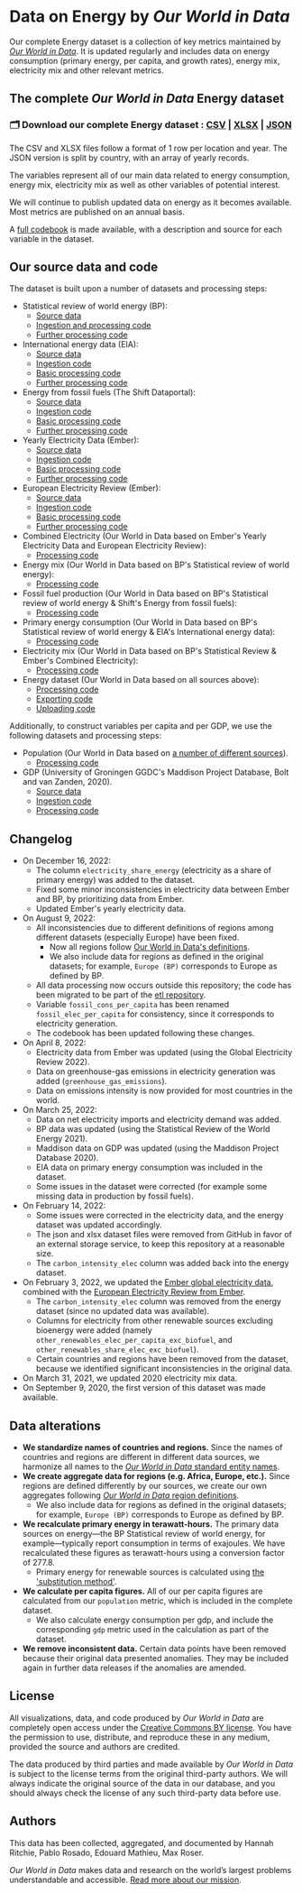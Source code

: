 # Data on Energy by *Our World in Data*

Our complete Energy dataset is a collection of key metrics maintained by [*Our World in Data*](https://ourworldindata.org/energy). It is updated regularly and includes data on energy consumption (primary energy, per capita, and growth rates), energy mix, electricity mix and other relevant metrics.

## The complete *Our World in Data* Energy dataset

### 🗂️ Download our complete Energy dataset : [CSV](https://nyc3.digitaloceanspaces.com/owid-public/data/energy/owid-energy-data.csv) | [XLSX](https://nyc3.digitaloceanspaces.com/owid-public/data/energy/owid-energy-data.xlsx) | [JSON](https://nyc3.digitaloceanspaces.com/owid-public/data/energy/owid-energy-data.json)

The CSV and XLSX files follow a format of 1 row per location and year. The JSON version is split by country, with an array of yearly records.

The variables represent all of our main data related to energy consumption, energy mix, electricity mix as well as other variables of potential interest.

We will continue to publish updated data on energy as it becomes available. Most metrics are published on an annual basis.

A [full codebook](https://github.com/owid/energy-data/blob/master/owid-energy-codebook.csv) is made available, with a description and source for each variable in the dataset.

## Our source data and code

The dataset is built upon a number of datasets and processing steps:
- Statistical review of world energy (BP):
  - [Source data](https://www.bp.com/en/global/corporate/energy-economics/statistical-review-of-world-energy.html)
  - [Ingestion and processing code](https://github.com/owid/importers/tree/master/bp_statreview)
  - [Further processing code](https://github.com/owid/etl/blob/master/etl/steps/data/garden/bp/2022-07-14/statistical_review.py)
- International energy data (EIA):
  - [Source data](https://www.eia.gov/opendata/bulkfiles.php)
  - [Ingestion code](https://github.com/owid/walden/blob/master/ingests/eia_international_energy_data.py)
  - [Basic processing code](https://github.com/owid/etl/blob/master/etl/steps/data/meadow/eia/2022-07-27/energy_consumption.py)
  - [Further processing code](https://github.com/owid/etl/blob/master/etl/steps/data/garden/eia/2022-07-27/energy_consumption.py)
- Energy from fossil fuels (The Shift Dataportal):
  - [Source data](https://www.theshiftdataportal.org/energy)
  - [Ingestion code](https://github.com/owid/walden/blob/master/ingests/shift.py)
  - [Basic processing code](https://github.com/owid/etl/blob/master/etl/steps/data/meadow/shift/2022-07-18/fossil_fuel_production.py)
  - [Further processing code](https://github.com/owid/etl/blob/master/etl/steps/data/garden/shift/2022-07-18/fossil_fuel_production.py)
- Yearly Electricity Data (Ember):
  - [Source data](https://ember-climate.org/data-catalogue/yearly-electricity-data/)
  - [Ingestion code](https://github.com/owid/etl/blob/master/snapshots/ember/2022-12-13/yearly_electricity.py)
  - [Basic processing code](https://github.com/owid/etl/blob/master/etl/steps/data/meadow/ember/2022-12-13/yearly_electricity.py)
  - [Further processing code](https://github.com/owid/etl/blob/master/etl/steps/data/garden/ember/2022-12-13/yearly_electricity.py)
- European Electricity Review (Ember):
  - [Source data](https://ember-climate.org/insights/research/european-electricity-review-2022/)
  - [Ingestion code](https://github.com/owid/walden/blob/master/owid/walden/index/ember/2022-02-01/european_electricity_review.json)
  - [Basic processing code](https://github.com/owid/etl/blob/master/etl/steps/data/meadow/ember/2022-08-01/european_electricity_review.py)
  - [Further processing code](https://github.com/owid/etl/blob/master/etl/steps/data/garden/ember/2022-08-01/european_electricity_review.py)
- Combined Electricity (Our World in Data based on Ember's Yearly Electricity Data and European Electricity Review):
  - [Processing code](https://github.com/owid/etl/blob/master/etl/steps/data/garden/ember/2022-12-13/combined_electricity.py)
- Energy mix (Our World in Data based on BP's Statistical review of world energy):
  - [Processing code](https://github.com/owid/etl/blob/master/etl/steps/data/garden/bp/2022-07-14/energy_mix.py)
- Fossil fuel production (Our World in Data based on BP's Statistical review of world energy & Shift's Energy from fossil fuels):
  - [Processing code](https://github.com/owid/etl/blob/master/etl/steps/data/garden/energy/2022-07-20/fossil_fuel_production.py)
- Primary energy consumption (Our World in Data based on BP's Statistical review of world energy & EIA's International energy data):
  - [Processing code](https://github.com/owid/etl/blob/master/etl/steps/data/garden/energy/2022-07-29/primary_energy_consumption.py)
- Electricity mix (Our World in Data based on BP's Statistical Review & Ember's Combined Electricity):
  - [Processing code](https://github.com/owid/etl/blob/master/etl/steps/data/garden/energy/2022-12-13/electricity_mix.py)
- Energy dataset (Our World in Data based on all sources above):
  - [Processing code](https://github.com/owid/etl/blob/master/etl/steps/data/garden/energy/2022-12-13/owid_energy.py)
  - [Exporting code](https://github.com/owid/energy-data/blob/master/scripts/make_dataset.py)
  - [Uploading code](https://github.com/owid/energy-data/blob/master/scripts/upload_datasets_to_s3.py)

Additionally, to construct variables per capita and per GDP, we use the following datasets and processing steps:
- Population (Our World in Data based on [a number of different sources](https://ourworldindata.org/population-sources)).
  - [Processing code](https://github.com/owid/etl/blob/master/etl/steps/data/garden/owid/latest/key_indicators/table_population.py)
- GDP (University of Groningen GGDC's Maddison Project Database, Bolt and van Zanden, 2020).
  - [Source data](https://www.rug.nl/ggdc/historicaldevelopment/maddison/releases/maddison-project-database-2020)
  - [Ingestion code](https://github.com/owid/walden/blob/master/ingests/ggdc_maddison.py)
  - [Processing code](https://github.com/owid/etl/blob/master/etl/steps/data/garden/ggdc/2020-10-01/ggdc_maddison.py)

## Changelog

- On December 16, 2022:
  - The column `electricity_share_energy` (electricity as a share of primary energy) was added to the dataset.
  - Fixed some minor inconsistencies in electricity data between Ember and BP, by prioritizing data from Ember.
  - Updated Ember's yearly electricity data.
- On August 9, 2022:
  - All inconsistencies due to different definitions of regions among different datasets (especially Europe) have been fixed.
    - Now all regions follow [Our World in Data's definitions](https://ourworldindata.org/world-region-map-definitions).
    - We also include data for regions as defined in the original datasets; for example, `Europe (BP)` corresponds to Europe as defined by BP.
  - All data processing now occurs outside this repository; the code has been migrated to be part of the [etl repository](https://github.com/owid/etl).
  - Variable `fossil_cons_per_capita` has been renamed `fossil_elec_per_capita` for consistency, since it corresponds to electricity generation.
  - The codebook has been updated following these changes.
- On April 8, 2022:
  - Electricity data from Ember was updated (using the Global Electricity Review 2022).
  - Data on greenhouse-gas emissions in electricity generation was added (`greenhouse_gas_emissions`).
  - Data on emissions intensity is now provided for most countries in the world.
- On March 25, 2022:
  - Data on net electricity imports and electricity demand was added.
  - BP data was updated (using the Statistical Review of the World Energy 2021).
  - Maddison data on GDP was updated (using the Maddison Project Database 2020).
  - EIA data on primary energy consumption was included in the dataset.
  - Some issues in the dataset were corrected (for example some missing data in production by fossil fuels).
- On February 14, 2022:
  - Some issues were corrected in the electricity data, and the energy dataset was updated accordingly.
  - The json and xlsx dataset files were removed from GitHub in favor of an external storage service, to keep this repository at a reasonable size.
  - The `carbon_intensity_elec` column was added back into the energy dataset.
- On February 3, 2022, we updated the [Ember global electricity data](https://ember-climate.org/data/global-electricity/), combined with the [European Electricity Review from Ember](https://ember-climate.org/project/european-electricity-review-2022/).
  - The `carbon_intensity_elec` column was removed from the energy dataset (since no updated data was available).
  - Columns for electricity from other renewable sources excluding bioenergy were added (namely `other_renewables_elec_per_capita_exc_biofuel`, and `other_renewables_share_elec_exc_biofuel`).
  - Certain countries and regions have been removed from the dataset, because we identified significant inconsistencies in the original data.
- On March 31, 2021, we updated 2020 electricity mix data.
- On September 9, 2020, the first version of this dataset was made available.

## Data alterations

- **We standardize names of countries and regions.** Since the names of countries and regions are different in different data sources, we harmonize all names to the [*Our World in Data* standard entity names](https://ourworldindata.org/world-region-map-definitions).
- **We create aggregate data for regions (e.g. Africa, Europe, etc.).** Since regions are defined differently by our sources, we create our own aggregates following [*Our World in Data* region definitions](https://ourworldindata.org/world-region-map-definitions).
  - We also include data for regions as defined in the original datasets; for example, `Europe (BP)` corresponds to Europe as defined by BP.
- **We recalculate primary energy in terawatt-hours.** The primary data sources on energy—the BP Statistical review of world energy, for example—typically report consumption in terms of exajoules. We have recalculated these figures as terawatt-hours using a conversion factor of 277.8.
  - Primary energy for renewable sources is calculated using [the 'substitution method'](https://ourworldindata.org/energy-substitution-method).
- **We calculate per capita figures.** All of our per capita figures are calculated from our `population` metric, which is included in the complete dataset.
  - We also calculate energy consumption per gdp, and include the corresponding `gdp` metric used in the calculation as part of the dataset.
- **We remove inconsistent data.** Certain data points have been removed because their original data presented anomalies. They may be included again in further data releases if the anomalies are amended.

## License

All visualizations, data, and code produced by _Our World in Data_ are completely open access under the [Creative Commons BY license](https://creativecommons.org/licenses/by/4.0/). You have the permission to use, distribute, and reproduce these in any medium, provided the source and authors are credited.

The data produced by third parties and made available by _Our World in Data_ is subject to the license terms from the original third-party authors. We will always indicate the original source of the data in our database, and you should always check the license of any such third-party data before use.

## Authors

This data has been collected, aggregated, and documented by Hannah Ritchie, Pablo Rosado, Edouard Mathieu, Max Roser.

*Our World in Data* makes data and research on the world’s largest problems understandable and accessible. [Read more about our mission](https://ourworldindata.org/about).
